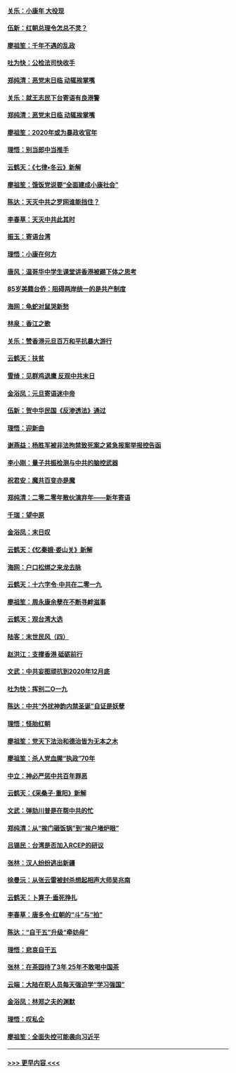 #### [关乐：小康年 大役现](../pages/nsc993/n11774213.md?t=01071911) 
#### [伍新：红朝总理令怎总不灵？](../pages/nsc993/n11770813.md?t=01071911) 
#### [廖祖笙：千年不遇的乱政](../pages/nsc993/n11770373.md?t=01071911) 
#### [吐为快：公检法司快收手](../pages/nsc993/n11770359.md?t=01071911) 
#### [郑纯清：恶党末日临 动辄挨掌嘴](../pages/nsc993/n11769912.md?t=01071911) 
#### [关乐：就王志民下台寄语有良港警](../pages/nsc993/n11769903.md?t=01071911) 
#### [郑纯清：恶党末日临 动辄挨掌嘴](../pages/nsc993/n11769356.md?t=01071911) 
#### [廖祖笙：2020年或为暴政收官年](../pages/nsc993/n11768216.md?t=01071911) 
#### [理悟：别当郎中当推手](../pages/nsc993/n11768243.md?t=01071911) 
#### [云鹤天：《七律▪冬云》新解](../pages/nsc993/n11768204.md?t=01071911) 
#### [廖祖笙：饿饭党说要“全面建成小康社会”](../pages/nsc993/n11767482.md?t=01071911) 
#### [陈达：天灭中共之罗网谁能挡住？](../pages/nsc993/n11767465.md?t=01071911) 
#### [李春草：天灭中共此其时](../pages/nsc993/n11767452.md?t=01071911) 
#### [振玉：寄语台湾](../pages/nsc993/n11767432.md?t=01071911) 
#### [理悟：小康在何方](../pages/nsc993/n11767394.md?t=01071911) 
#### [唐风：温哥华中学生课堂讲香港被踢下体之思考](../pages/nsc993/n11766848.md?t=01071911) 
#### [85岁美籍台侨：阻碍两岸统一的是共产制度](../pages/nsc993/n11765043.md?t=01071911) 
#### [海网：龟蛇对鼠哭新愁](../pages/nsc993/n11764895.md?t=01071911) 
#### [林泉：香江之歌](../pages/nsc993/n11764415.md?t=01071911) 
#### [关乐：赞香港元旦百万和平抗暴大游行](../pages/nsc993/n11764382.md?t=01071911) 
#### [云鹤天：扶贫](../pages/nsc993/n11764245.md?t=01071911) 
#### [雪绮：见群鸡退鹰  反观中共末日](../pages/nsc993/n11762112.md?t=01071911) 
#### [金浴凤：元旦寄语迷中帝](../pages/nsc993/n11761788.md?t=01071911) 
#### [伍新：贺中华民国《反渗透法》通过](../pages/nsc993/n11761994.md?t=01071911) 
#### [理悟：迎新曲](../pages/nsc993/n11761152.md?t=01071911) 
#### [谢燕益：杨胜军被非法拘禁致死案之紧急报案举报控告函](../pages/nsc993/n11756134.md?t=01071911) 
#### [李小刚：量子共振检测与中共的脑控武器](../pages/nsc993/n11754518.md?t=01071911) 
#### [祝君安：魔共百变亦是魔](../pages/nsc993/n11754469.md?t=01071911) 
#### [郑纯清：二零二零年散伙演弃年——新年寄语](../pages/nsc993/n11754195.md?t=01071911) 
#### [千瑞：望中原](../pages/nsc993/n11754159.md?t=01071911) 
#### [金浴凤：末日叹](../pages/nsc993/n11752359.md?t=01071911) 
#### [云鹤天：《忆秦娥‧娄山关》新解](../pages/nsc993/n11752348.md?t=01071911) 
#### [海网：户口松绑之来龙去脉](../pages/nsc993/n11752328.md?t=01071911) 
#### [云鹤天：十六字令‧中共在二零一九](../pages/nsc993/n11752305.md?t=01071911) 
#### [廖祖笙：周永康余孽在不断寻衅滋事](../pages/nsc993/n11751013.md?t=01071911) 
#### [云鹤天：观台湾大选](../pages/nsc993/n11751007.md?t=01071911) 
#### [陆客：末世民风（四）](../pages/nsc993/n11749203.md?t=01071911) 
#### [赵洪江：支撑香港 砥砺前行](../pages/nsc993/n11748482.md?t=01071911) 
#### [文武：中共妄图顽抗到2020年12月底](../pages/nsc993/n11748446.md?t=01071911) 
#### [吐为快：挥别二O一九](../pages/nsc993/n11748411.md?t=01071911) 
#### [陈达：中共“外扰神韵内禁圣诞”自证是妖孽](../pages/nsc993/n11748226.md?t=01071911) 
#### [理悟：怪胎红朝](../pages/nsc993/n11748206.md?t=01071911) 
#### [廖祖笙：党天下法治和德治皆为无本之木](../pages/nsc993/n11748135.md?t=01071911) 
#### [廖祖笙：杀人党血腥“执政”70年](../pages/nsc993/n11745144.md?t=01071911) 
#### [中立：神必严惩中共百年罪恶](../pages/nsc993/n11744970.md?t=01071911) 
#### [云鹤天：《采桑子‧重阳》新解](../pages/nsc993/n11744948.md?t=01071911) 
#### [文武：弹劾川普是在帮中共的忙](../pages/nsc993/n11744758.md?t=01071911) 
#### [郑纯清：从“挨门砸饭锅”到“挨户堵炉眼”](../pages/nsc993/n11744745.md?t=01071911) 
#### [吕锡民：台湾是否加入RCEP的研议](../pages/nsc993/n11744701.md?t=01071911) 
#### [张林：汉人纷纷逃出新疆](../pages/nsc993/n11743530.md?t=01071911) 
#### [徐曼沅：从张云雷被封杀想起相声大师吴兆南](../pages/nsc993/n11741816.md?t=01071911) 
#### [云鹤天：卜算子‧垂死挣扎](../pages/nsc993/n11739956.md?t=01071911) 
#### [李春草：唐多令‧红朝的“斗”与“拍”](../pages/nsc993/n11739830.md?t=01071911) 
#### [陈达：“自干五”升级“牵妨母”](../pages/nsc993/n11739724.md?t=01071911) 
#### [理悟：悲哀自干五](../pages/nsc993/n11739547.md?t=01071911) 
#### [张林：在茶园待了3年 25年不敢喝中国茶](../pages/nsc993/n11739240.md?t=01071911) 
#### [云端：大陆在职人员每天强迫学“学习强国”](../pages/nsc993/n11738735.md?t=01071911) 
#### [金浴凤：林郑之夫的渊默](../pages/nsc993/n11737735.md?t=01071911) 
#### [理悟：叹私企](../pages/nsc993/n11737715.md?t=01071911) 
#### [廖祖笙：全面失控可能袭向习近平](../pages/nsc993/n11737704.md?t=01071911) 

----
#### [ >>> 更早内容 <<< ](../indexes/nsc993-earlier.md)
